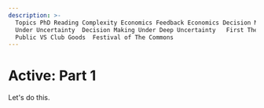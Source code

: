 ```yaml
---
description: >-
  Topics PhD Reading Complexity Economics Feedback Economics Decision Making
  Under Uncertainty  Decision Making Under Deep Uncertainty   First Themes
  Public VS Club Goods  Festival of The Commons
---
```


# Active: Part 1

Let's do this.&#x20;
